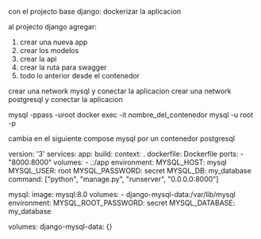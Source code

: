 con el projecto base django:
    dockerizar la aplicacion

al projecto django agregar:
   1) crear una nueva app
   2) crear los modelos 
   3) crear la api
   4) crear la ruta para swagger
   5) todo lo anterior desde el contenedor

crear una network mysql y conectar la aplicacion
crear una network postgresql y conectar la aplicacion

mysql -ppass -uroot
docker exec -it nombre_del_contenedor mysql -u root -p

cambia en el siguiente compose mysql por un contenedor postgresql

version: '3'
services:
  app:
    build:
      context: .
      dockerfile: Dockerfile
    ports:
      - "8000:8000"
    volumes:
      - .:/app
    environment:
      MYSQL_HOST: mysql
      MYSQL_USER: root
      MYSQL_PASSWORD: secret
      MYSQL_DB: my_database
    command: ["python", "manage.py", "runserver", "0.0.0.0:8000"]

  mysql:
    image: mysql:8.0
    volumes:
      - django-mysql-data:/var/lib/mysql
    environment:
      MYSQL_ROOT_PASSWORD: secret
      MYSQL_DATABASE: my_database

volumes:
  django-mysql-data: {}